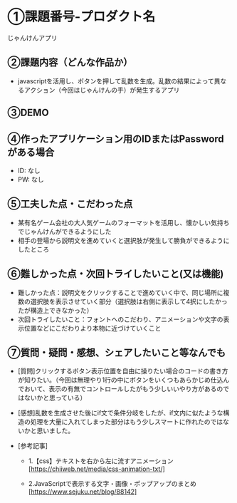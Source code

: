 # ①課題番号-プロダクト名

じゃんけんアプリ

## ②課題内容（どんな作品か）

- javascriptを活用し、ボタンを押して乱数を生成。乱数の結果によって異なるアクション（今回はじゃんけんの手）が発生するアプリ

## ③DEMO



## ④作ったアプリケーション用のIDまたはPasswordがある場合

- ID: なし
- PW: なし

## ⑤工夫した点・こだわった点

- 某有名ゲーム会社の大人気ゲームのフォーマットを活用し、懐かしい気持ちでじゃんけんができるようにした
- 相手の登場から説明文を進めていくと選択肢が発生して勝負ができるようにしたところ

## ⑥難しかった点・次回トライしたいこと(又は機能)

- 難しかった点：説明文をクリックすることで進めていく中で、同じ場所に複数の選択肢を表示させていく部分（選択肢は右側に表示して4択にしたかったが構造上できなかった）
- 次回トライしたいこと：フォントへのこだわり、アニメーションや文字の表示位置などにこだわりより本物に近づけていくこと

## ⑦質問・疑問・感想、シェアしたいこと等なんでも

- [質問]クリックするボタン表示位置を自由に操りたい場合のコードの書き方が知りたい。（今回は無理やり1行の中にボタンをいくつもあらかじめ仕込んでおいて、表示の有無でコントロールしたがもう少しいいやり方があるのではないかと思っている）

- [感想]乱数を生成させた後にif文で条件分岐をしたが、if文内に似たような構造の処理を大量に入れてしまった部分はもう少しスマートに作れたのではないかと思いました。

- [参考記事]
  - 1.【css】テキストを右から左に流すアニメーション
   [https://chiiweb.net/media/css-animation-txt/]
    
  - 2.JavaScriptで表示する文字・画像・ポップアップのまとめ
   [https://www.sejuku.net/blog/88142]
    